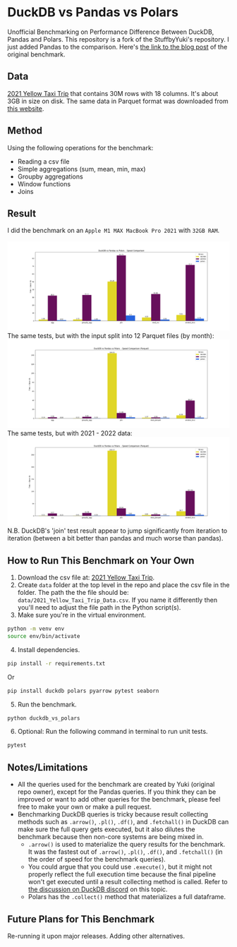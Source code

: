 # DuckDB vs Pandas vs Polars
Unofficial Benchmarking on Performance Difference Between DuckDB, Pandas and Polars. This repository is a fork of the StuffbyYuki's repository. I just added Pandas to the comparison.
Here's [the link to the blog post](https://medium.com/@yukithejapanese/duckdb-vs-polars-which-one-is-faster-61e73a7680e0) of the original benchmark.

## Data
[2021 Yellow Taxi Trip](https://data.cityofnewyork.us/Transportation/2021-Yellow-Taxi-Trip-Data/m6nq-qud6/about_data) that contains 30M rows with 18 columns. It's about 3GB in size on disk. The same data in Parquet format was downloaded from [this website](https://www.nyc.gov/site/tlc/about/tlc-trip-record-data.page).

## Method
Using the following operations for the benchmark:
- Reading a csv file
- Simple aggregations (sum, mean, min, max)
- Groupby aggregations
- Window functions
- Joins

## Result 
I did the benchmark on an `Apple M1 MAX MacBook Pro 2021` with `32GB RAM`.
\
\
![output](./output.png)
\
The same tests, but with the input split into 12 Parquet files (by month):
\
![output_parquet_2021](./output_parquet_2021.png)
\
The same tests, but with 2021 - 2022 data:
\
![output_parquet](./output_parquet.png)
\
N.B. DuckDB's 'join' test result appear to jump significantly from iteration to iteration (between a bit better than pandas and much worse than pandas).

## How to Run This Benchmark on Your Own
1. Download the csv file at: [2021 Yellow Taxi Trip](https://data.cityofnewyork.us/Transportation/2021-Yellow-Taxi-Trip-Data/m6nq-qud6/about_data).
2. Create `data` folder at the top level in the repo and place the csv file in the folder. The path the the file should be: `data/2021_Yellow_Taxi_Trip_Data.csv`. If you name it differently then you'll need to adjust the file path in the Python script(s).
3. Make sure you're in the virtual environment. 
```bash
python -m venv env
source env/bin/activate
```
4. Install dependencies.
```bash
pip install -r requirements.txt
```
Or
```bash
pip install duckdb polars pyarrow pytest seaborn
```
5. Run the benchmark.
```bash
python duckdb_vs_polars
```
6. Optional: Run the following command in terminal to run unit tests. 
```bash
pytest
```

## Notes/Limitations
- All the queries used for the benchmark are created by Yuki (original repo owner), except for the Pandas queries. If you think they can be improved or want to add other queries for the benchmark, please feel free to make your own or make a pull request. 
- Benchmarking DuckDB queries is tricky because result collecting methods such as `.arrow()`, `.pl()`, `.df()`, and `.fetchall()` in DuckDB can make sure the full query gets executed, but it also dilutes the benchmark because then non-core systems are being mixed in.
    - `.arrow()` is used to materialize the query results for the benchmark. It was the fastest out of `.arrow()`, `.pl()`, `.df()`, and `.fetchall()` (in the order of speed for the benchmark queries). 
    - You could argue that you could use `.execute()`, but it might not properly reflect the full execution time because the final pipeline won't get executed until a result collecting method is called. Refer to [the discussion on DuckDB discord](https://discord.com/channels/909674491309850675/921100786098901042/1217841718066413648) on this topic.
    - Polars has the `.collect()` method that materializes a full dataframe.

## Future Plans for This Benchmark
Re-running it upon major releases. Adding other alternatives.